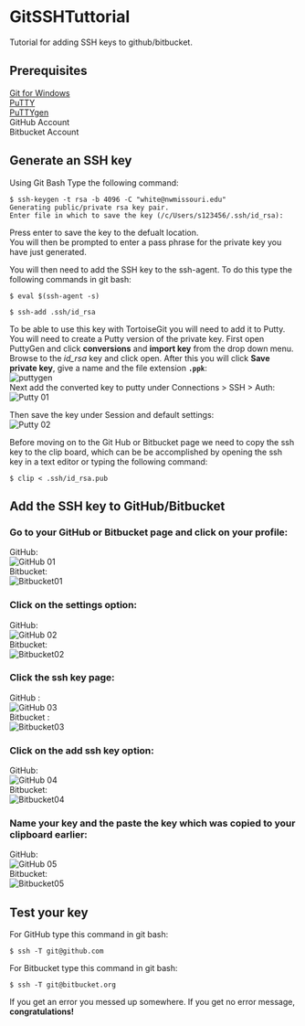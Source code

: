 # GitSSHTuttorial
Tutorial for adding SSH keys to github/bitbucket.

## Prerequisites
[Git for Windows](https://git-scm.com/downloads)  
[PuTTY](https://www.putty.org/)  
[PuTTYgen](http://www.puttygen.com/)  
GitHub Account  
Bitbucket Account  

## Generate an SSH key  

Using Git Bash Type the following command:

```
$ ssh-keygen -t rsa -b 4096 -C "white@nwmissouri.edu"
Generating public/private rsa key pair.
Enter file in which to save the key (/c/Users/s123456/.ssh/id_rsa):
```
Press enter to save the key to the defualt location.  
You will then be prompted to enter a pass phrase for the private key you have just generated.  

You will then need to add the SSH key to the ssh-agent. To do this type the following commands in git bash:  
```
$ eval $(ssh-agent -s)
```
```
$ ssh-add .ssh/id_rsa
```
To be able to use this key with TortoiseGit you will need to add it to Putty.  
You will need to create a Putty version of the private key. First open PuttyGen and click **conversions** and **import key** from the drop down menu. Browse to the _id_rsa_ key and click open. After this you will click **Save private key**, give a name and the file extension **`.ppk`**:  
![puttygen](img/puttygen.PNG)  
Next add the converted key to putty under Connections > SSH > Auth:  
![Putty 01](img/putty01.PNG)  

Then save the key under Session and default settings:  
![Putty 02](img/putty02.PNG)  

Before moving on to the Git Hub or Bitbucket page we need to copy the ssh key to the clip board, which can be be accomplished by opening the ssh key in a text editor or typing the following command:
```
$ clip < .ssh/id_rsa.pub
```
## Add the SSH key to GitHub/Bitbucket 

### Go to your GitHub or Bitbucket page and click on your profile:     
GitHub:  
![GitHub 01](img/github01.png)  
Bitbucket:  
![Bitbucket01](img/bitbucket01.png)

### Click on the settings option:  
GitHub:  
![GitHub 02](img/github02.png)  
Bitbucket:  
![Bitbucket02](img/bitbucket02.png)

### Click the ssh key page:  
GitHub :  
![GitHub 03](img/github03.png)  
Bitbucket :  
![Bitbucket03](img/bitbucket03.png)

### Click on the add ssh key option:  
GitHub:  
![GitHub 04](img/github04.png)  
Bitbucket:  
![Bitbucket04](img/bitbucket04.png)

### Name your key and the paste the key which was copied to your clipboard earlier:  
GitHub:  
![GitHub 05](img/github05.png)  
Bitbucket:  
![Bitbucket05](img/bitbucket05.png)

## Test your key

For GitHub type this command in git bash:  
```
$ ssh -T git@github.com
```

For Bitbucket type this command in git bash:  
```
$ ssh -T git@bitbucket.org
```

If you get an error you messed up somewhere. If you get no error message, **congratulations!**
 